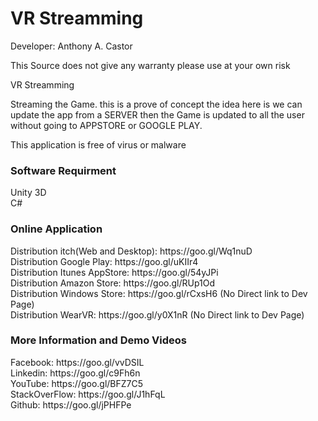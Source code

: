 # VR Streamming
Developer: Anthony A. Castor

This Source does not give any warranty please use at your own risk </br>

VR Streamming  </br>

Streaming the Game. this is a prove of concept the idea here is we can update the app from a SERVER then the Game is updated to all the user without going to APPSTORE or GOOGLE PLAY.</br>

This application is free of virus or malware </br>

<h3>Software Requirment </h3>
Unity 3D<br/>
C#<br/>

<h3>Online Application</h3>
Distribution itch(Web and Desktop): https://goo.gl/Wq1nuD </br>
Distribution Google Play: https://goo.gl/uKIIr4 </br>
Distribution Itunes AppStore: https://goo.gl/54yJPi </br>
Distribution Amazon Store: https://goo.gl/RUp1Od </br>
Distribution Windows Store: https://goo.gl/rCxsH6   (No Direct link to Dev Page) </br>
Distribution WearVR: https://goo.gl/y0X1nR  (No Direct link to Dev Page) </br>

<h3>More Information and Demo Videos </h3>
Facebook: https://goo.gl/vvDSIL </br>
Linkedin: https://goo.gl/c9Fh6n </br>
YouTube: https://goo.gl/BFZ7C5 </br>
StackOverFlow: https://goo.gl/J1hFqL </br>
Github: https://goo.gl/jPHFPe </br>

